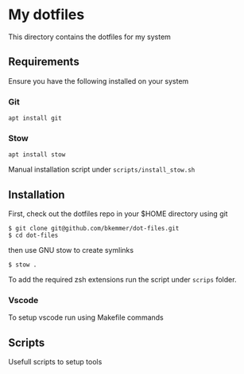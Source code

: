 # My dotfiles

This directory contains the dotfiles for my system

## Requirements

Ensure you have the following installed on your system

### Git

```
apt install git
```

### Stow

```
apt install stow
```

Manual installation script under `scripts/install_stow.sh`

## Installation

First, check out the dotfiles repo in your $HOME directory using git

```
$ git clone git@github.com/bkemmer/dot-files.git
$ cd dot-files
```

then use GNU stow to create symlinks

```
$ stow .
```

To add the required zsh extensions run the script under `scrips` folder.

### Vscode

To setup vscode run using Makefile commands

## Scripts

Usefull scripts to setup tools


